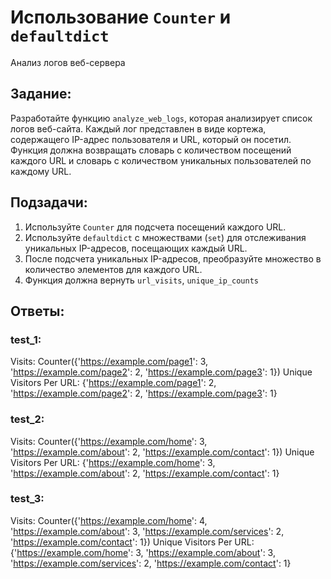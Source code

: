 # Использование `Counter` и `defaultdict`
Анализ логов веб-сервера

## Задание:
Разработайте функцию `analyze_web_logs`, которая анализирует список логов веб-сайта. Каждый лог представлен в виде кортежа, содержащего IP-адрес пользователя и URL, который он посетил. 
Функция должна возвращать словарь с количеством посещений каждого URL и словарь с количеством уникальных пользователей по каждому URL.

## Подзадачи:
1. Используйте `Counter` для подсчета посещений каждого URL.
2. Используйте `defaultdict` с множествами (`set`) для отслеживания уникальных IP-адресов, посещающих каждый URL.
3. После подсчета уникальных IP-адресов, преобразуйте множество в количество элементов для каждого URL.
4. Функция должна вернуть `url_visits`, `unique_ip_counts`

## Ответы:
### test_1:
Visits: Counter({'https://example.com/page1': 3, 'https://example.com/page2': 2, 'https://example.com/page3': 1})
Unique Visitors Per URL: {'https://example.com/page1': 2, 'https://example.com/page2': 2, 'https://example.com/page3': 1}


### test_2:
Visits: Counter({'https://example.com/home': 3, 'https://example.com/about': 2, 'https://example.com/contact': 1})
Unique Visitors Per URL: {'https://example.com/home': 3, 'https://example.com/about': 2, 'https://example.com/contact': 1}

### test_3:
Visits: Counter({'https://example.com/home': 4, 'https://example.com/about': 3, 'https://example.com/services': 2, 'https://example.com/contact': 1})
Unique Visitors Per URL: {'https://example.com/home': 3, 'https://example.com/about': 3, 'https://example.com/services': 2, 'https://example.com/contact': 1}